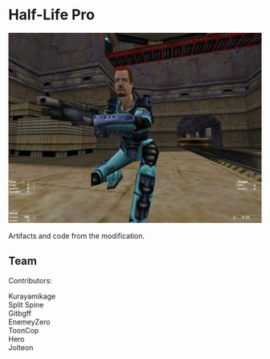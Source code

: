 # Half-Life Pro

![hlpro](screens/tp1.jpg)

Artifacts and code from the modification.

## Team

Contributors:

Kurayamikage  
Split Spine  
Gitbgff  
EnemeyZero  
ToonCop  
Hero  
Jolteon  
